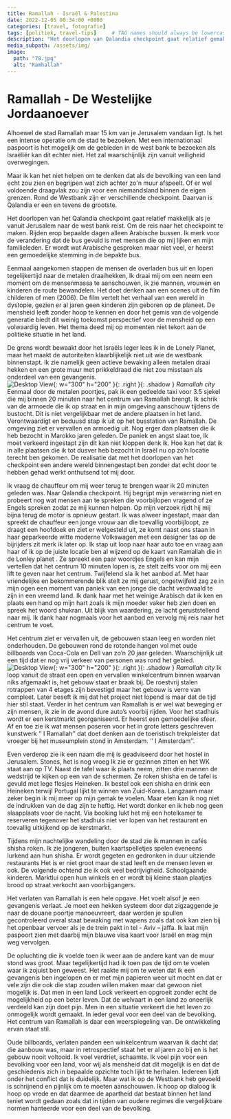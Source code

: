 ```yaml
---
title: Ramallah - Israël & Palestina 
date: 2022-12-05 00:34:00 +0800
categories: [travel, fotografie]
tags: [politiek, travel-tips]     # TAG names should always be lowercase
description: "Het doorlopen van Qalandia checkpoint gaat relatief gemakkelijk als je vanuit Jerusalem naar de West-Bank reist. Om de reis naar het checkpoint te maken rijden erop bepaalde dagen alleen Arabische bussen"
media_subpath: /assets/img/
image:
  path: "78.jpg"
  alt: "Ramhallah"
---
```


# Ramallah - De Westelijke Jordaanoever			 
Alhoewel de stad Ramallah maar 15 km van je Jerusalem vandaan ligt. Is het een intense operatie om de stad te bezoeken. Met een internationaal paspoort is het mogelijk om de gebieden in de west bank te bezoeken als Israëliër kan dit echter niet. Het zal waarschijnlijk zijn vanuit veiligheid overwegingen.  

Maar ik kan het niet helpen om te denken  dat als de bevolking van een land echt zou zien en begrijpen wat zich achter zo'n muur afspeelt. Of er wel voldoende draagvlak zou zijn voor een niemandsland binnen de eigen grenzen. Rond de Westbank zijn er verschillende checkpoint. Daarvan is Qalandia er een en tevens de grootste. 

Het doorlopen van het Qalandia checkpoint gaat relatief makkelijk als je vanuit Jerusalem naar de west bank reist. Om de reis naar het checkpoint te maken. Rijden erop bepaalde dagen alleen Arabische bussen. Ik merk voor de verandering dat de bus gevuld is met mensen die op mij lijken en mijn familieleden. Er wordt wat Arabische gesproken maar niet veel, er heerst een gemoedelijke stemming in de bepakte bus.  

Eenmaal aangekomen stappen de mensen de overladen bus uit en lopen tegelijkertijd naar de metalen draaihekken, Ik draai mij om een neem een moment om de mensenmassa te aanschouwen, ik zie mannen, vrouwen en kinderen de route bewandelen. Het doet denken aan een scenes uit de film childeren of men (2006).  De film vertelt het verhaal van een wereld in dystopie, gezien er al jaren geen kinderen zijn geboren op de planeet. De mensheid leeft zonder hoop te kennen en door het gemis van de volgende generatie biedt dit weinig toekomst perspectief voor de mensheid op een volwaardig leven. Het thema deed mij op momenten niet tekort aan de politieke situatie in het land.  

De grens wordt bewaakt door het Israëls leger lees ik in de Lonely Planet, maar het maakt de autoriteiten klaarblijkelijk niet uit wie de westbank binnenstapt. Ik zie namelijk geen actieve bewaking alleen metalen draai hekken en een grote muur met prikkeldraad die niet zou misstaan als onderdeel van een gevangenis.  
![Desktop View](c.jpg){: w="300" h="200" }{: .right }{: .shadow }
_Ramallah city_
Eenmaal door de metalen poortjes, pak ik een gedeelde taxi voor 3.5 sjekel die mij binnen 20 minuten naar het centrum van Ramallah brengt. Ik schrik van de armoede die ik op straat en in mijn omgeving aanschouw tijdens de bustocht. Dit is niet vergelijkbaar met de andere plaatsen in het land. Verontwaardigt en beduusd stap ik uit op het busstation van Ramallah. De omgeving ziet er vervallen en armoedig uit. Nog erger dan plaatsen die ik heb bezocht in Marokko jaren geleden. De paniek en angst slaat toe, Ik moet verkeerd ingestapt zijn dit kan niet kloppen denk ik. Hoe kan het dat ik in alle plaatsen die ik tot dusver heb bezocht in Israël nu op zo’n locatie terecht ben gekomen. De realisatie dat met het doorlopen van het checkpoint een andere wereld binnengestapt ben zonder dat echt door te hebben gehad werkt onthutsend tot mij door.   

Ik vraag de chauffeur om mij weer terug te brengen waar ik 20 minuten geleden was. Naar Qalandia checkpoint. Hij begrijpt mijn verwarring niet en probeert nog wat mensen aan te spreken die voorbijlopen vragend of ze Engels spreken zodat ze mij kunnen helpen. Op mijn verzoek rijdt hij mij bijna terug de motor is opnieuw gestart. Ik was alweer ingestapt, maar dan spreekt de chauffeur een jonge vrouw aan die toevallig voorbijloopt, ze draagt een hoofdoek en ziet er welgesteld uit, ze komt naast ons staan in haar geparkeerde witte moderne Volkswagen met een designer tas op de bijrijders zit merk ik later op. Ik stap uit loop naar haar auto toe en vraag aan haar of ik op de juiste locatie ben al wijzend op de kaart van Ramallah die in de Lonley planet . Ze spreekt een paar woordjes Engels en kan mijn vertellen dat het centrum 10 minuten lopen is, ze stelt zelfs voor om mij een lift te geven naar het centrum. Twijfelend sla ik het aanbod af.  Met haar vriendelijke en bekommerende blik stelt ze mij gerust, ongetwijfeld zag ze in mijn ogen een moment van paniek van een jonge die dacht verdwaald te zijn in een vreemd land. Ik dank haar met het weinige Arabisch dat ik ken en plaats een hand op mijn hart zoals ik mijn moeder vaker heb zien doen en spreek het woord shukran. Uit blijk van waardering, ze lacht geruststellend naar mij. Ik dank haar nogmaals voor het aanbod en vervolg mij reis naar het centrum te voet.  

Het centrum ziet er vervallen uit, de gebouwen staan leeg en worden niet onderhouden. De gebouwen rond de rotonde hangen vol met oude billboards van Coca-Cola en Dell van zo’n 20 jaar geleden. Waarschijnlijk uit een tijd dat er nog vrij verkeer van personen was rond het gebied.  
![Desktop View](55.jpg){: w="300" h="200" }{: .right }{: .shadow }
_Ramallah city_
Ik loop vanuit de straat een open en vervallen winkelcentrum binnen waarvan niks afgemaakt is, het gebouw staat er braak bij. De roestvrij stalen rotrappen van 4 etages zijn bevestigd maar het gebouw is verre van compleet. Later beseft ik mij dat het project niet lopend is maar dat de tijd hier stil staat. Verder in het centrum van Ramallah is er wel wat beweging er zijn mensen, ik zie in de avond dure auto’s voorbij rijden. Voor het stadhuis wordt er een kerstmarkt georganiseerd. Er heerst een gemoedelijke sfeer. Af en toe zie ik wat mensen poseren voor het in grote letters geschreven kunstwerk ‘’ I Ramallah’’ dat doet denken aan de toeristisch trekpleister dat vroeger bij het museumplein stond in Amsterdam. ‘’ I Amsterdam’’.  

Even verderop zie ik een naam die mij is geadviseerd door het hostel in Jerusalem. Stones, het is nog vroeg Ik zie er gezinnen zitten en het WK staat aan op TV. Naast de tafel waar ik plaats neem, zitten drie mannen de wedstrijd te kijken op een van de schermen. Ze roken shisha en de tafel is gevuld met lege flesjes Heineken. Ik bestel ook een shisha en drink een Heineken terwijl Portugal lijkt te winnen van Zuid-Korea. Langzaam maar zeker begin ik mij meer op mijn gemak te voelen.  Maar eten kan ik nog niet de indrukken van de dag zijn te heftig. Het wordt donker en ik heb nog geen slaapplaats voor de nacht. Via booking lukt het mij een hotelkamer te reserveren tegenover het stadhuis niet ver lopen van het restaurant en toevallig uitkijkend op de kerstmarkt.  

Tijdens mijn nachtelijke wandeling door de stad zie ik mannen in cafés shisha roken. Ik zie jongeren, buiten kaartspelletjes spelen eveneens lurkend aan hun shisha. Er wordt gegeten en gedronken in duur uitziende restaurants Het is er niet groot maar de stad leeft en de mensen leven er ook. De volgende ochtend zie ik ook veel bedrijvigheid. Schoolgaande kinderen.  Marktlui open hun winkels en er wordt bij kleine staan plaatjes brood op straat verkocht aan voorbijgangers.  

Het verlaten van Ramallah is een hele opgave. Het voelt alsof je een gevangenis verlaat.  Je moet een hekken systeem door dat zigzaggende je naar de douane poortje manoeuvreert, daar worden je spullen gecontroleerd overal staat bewaking met wapens zoals dat ook kan zien bij het openbaar vervoer als je de trein pakt in tel - Aviv – jaffa. Ik laat mijn paspoort zien met daarbij mijn blauwe visa kaart voor Israël en mag mijn weg vervolgen.   

De opluchting die ik voelde toen ik weer aan de andere kant van de muur stond was groot. Maar tegelijkertijd had ik toen pas de tijd om te voelen waar ik zojuist ben geweest. Het raakte mij om te weten dat ik een gevangenis ben ingelopen en er met mijn papieren weer uit mocht en dat er vele zijn die ook die stap zouden willen maken maar dat gewoon niet mogelijk is. Dat men in een land Lock verkeert en opgroeit zonder echt de mogelijkheid op een beter leven.  Dat de welvaart in een land zo oneerlijk verdeeld kan zijn doet pijn. Men in een situatie verkeert die het leven zo onmogelijk wordt gemaakt. In ieder geval voor een deel van de bevolking. Het centrum van Ramallah is daar een weerspiegeling van. De ontwikkeling ervan staat stil.  

Oude billboards, verlaten panden een winkelcentrum waarvan ik dacht dat die aanbouw was, maar in retrospectief staat het er al jaren zo bij en is het gebouw nooit voltooid. Ik voel verdriet, schaamte. Ik voel pijn voor een bevolking voor een land, voor wij als mensheid dat dit mogelijk is en dat de geschiedenis zich in bepaalde opzichte toch lijkt te herhalen. Iedereen lijdt onder het conflict dat is duidelijk.  Maar wat ik op de Westbank heb gevoeld is schrijnend en pijnlijk om te moeten aanschouwen. Ik hoop op dialoog ik hoop op vrede en dat daarmee de apartheid dat bestaat binnen het land teniet wordt gedaan zoals dat in tijden van oudere regimes die vergelijkbare normen hanteerde voor een deel van de bevolking. 